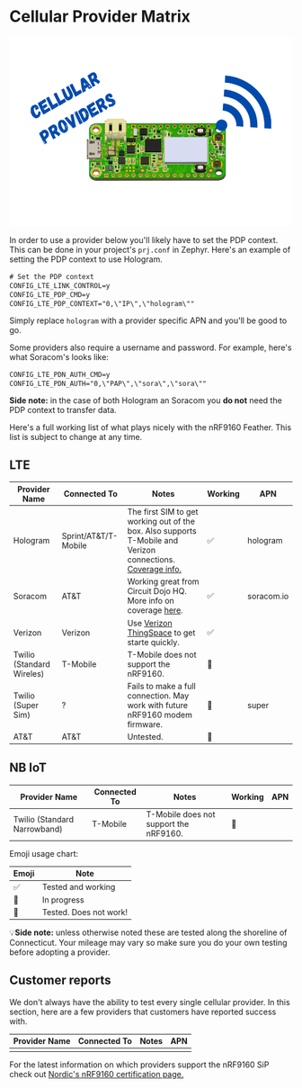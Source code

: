# Cellular Provider Matrix

![Cellular](img/cellular.png)

In order to use a provider below you'll likely have to set the PDP context. This can be done in your project's `prj.conf` in Zephyr. Here's an example of setting the PDP context to use Hologram.

```
# Set the PDP context
CONFIG_LTE_LINK_CONTROL=y
CONFIG_LTE_PDP_CMD=y
CONFIG_LTE_PDP_CONTEXT="0,\"IP\",\"hologram\""
```

Simply replace `hologram` with a provider specific APN and you'll be good to go.

Some providers also require a username and password. For example, here's what Soracom's looks like:

```
CONFIG_LTE_PDN_AUTH_CMD=y
CONFIG_LTE_PDN_AUTH="0,\"PAP\",\"sora\",\"sora\""
```

**Side note:** in the case of both Hologram an Soracom you **do not** need the PDP context to transfer data.

Here's a full working list of what plays nicely with the nRF9160 Feather. This list is subject to change at any time.

## LTE

| Provider Name             | Connected To         | Notes                                                                                                                                                                  | Working | APN        |
| ------------------------- | -------------------- | ---------------------------------------------------------------------------------------------------------------------------------------------------------------------- | ------- | ---------- |
| Hologram                  | Sprint/AT&T/T-Mobile | The first SIM to get working out of the box. Also supports T-Mobile and Verizon connections. [Coverage info.](https://www.hologram.io/pricing/coverage#coverage-table) | ✅       | hologram   |
| Soracom                   | AT&T                 | Working great from Circuit Dojo HQ. More info on coverage [here](https://developers.soracom.io/en/docs/reference/carriers/).                                           | ✅       | soracom.io |
| Verizon                   | Verizon              | Use [Verizon ThingSpace](http://thingspaceportal.verizon.com) to get starte quickly.                                                                                   | ✅       |            |
| Twilio (Standard Wireles) | T-Mobile             | T-Mobile does not support the nRF9160.                                                                                                                                 | 🔴       |            |
| Twilio (Super Sim)        | ?                    | Fails to make a full connection. May work with future nRF9160 modem firmware.                                                                                          | 🔴       | super      |
| AT&T                      | AT&T                 | Untested.                                                                                                                                                              | 🔶       |            |

## NB IoT

| Provider Name                | Connected To | Notes                                  | Working | APN |
| ---------------------------- | ------------ | -------------------------------------- | ------- | --- |
| Twilio (Standard Narrowband) | T-Mobile     | T-Mobile does not support the nRF9160. | 🔴       |     |

Emoji usage chart:

| Emoji | Note                   |
| ----- | ---------------------- |
| ✅     | Tested and working     |
| 🔶     | In progress            |
| 🔴     | Tested. Does not work! |

💡**Side note:** unless otherwise noted these are tested along the shoreline of Connecticut. Your mileage may vary so make sure you do your own testing
before adopting a provider.

## Customer reports

We don't always have the ability to test every single cellular provider. In this section, here are a few providers that customers have reported success with.

| Provider Name | Connected To | Notes | APN |
| ------------- | ------------ | ----- | --- |
|               |              |       |     |

For the latest information on which providers support the nRF9160 SiP check out [Nordic's nRF9160 certification page.](https://www.nordicsemi.com/Products/Low-power-cellular-IoT/nRF9160-Certifications)
